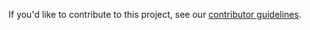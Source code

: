 If you'd like to contribute to this project, see our [contributor guidelines](https://github.com/WASdev/wasdev.github.io/blob/master/CONTRIBUTING.md).